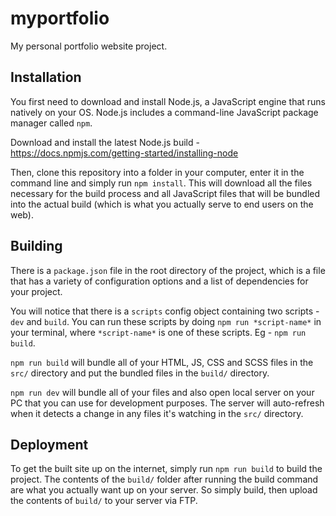 # myportfolio
My personal portfolio website project.

## Installation
You first need to download and install Node.js, a JavaScript engine that runs
natively on your OS. Node.js includes a command-line JavaScript package manager
called `npm`.

Download and install the latest Node.js build - https://docs.npmjs.com/getting-started/installing-node

Then, clone this repository into a folder in your computer, enter it in the command line
and simply run `npm install`. This will download all the files necessary for the build process
and all JavaScript files that will be bundled into the actual build (which is what you actually serve to end users on the web).

## Building
There is a `package.json` file in the root directory of the project, which is a file
that has a variety of configuration options and a list of dependencies for your project.

You will notice that there is a `scripts` config object containing two scripts - `dev` and `build`.
You can run these scripts by doing `npm run *script-name*` in your terminal, where
`*script-name*` is one of these scripts. Eg - `npm run build`.

`npm run build` will bundle all of your HTML, JS, CSS and SCSS files in the `src/` directory
and put the bundled files in the `build/` directory.

`npm run dev` will bundle all of your files and also open local server on your PC
that you can use for development purposes. The server will auto-refresh when it detects a
change in any files it's watching in the `src/` directory.

## Deployment
To get the built site up on the internet, simply run `npm run build` to build the project.
The contents of the `build/` folder after running the build command are what you actually
want up on your server. So simply build, then upload the contents of `build/` to your server
via FTP.
